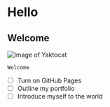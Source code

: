 # Hello
## Welcome
![Image of Yaktocat](https://octodex.github.com/images/yaktocat.png)
```
Welcome
```
- [ ] Turn on GitHub Pages
- [ ] Outline my portfolio
- [ ] Introduce myself to the world
